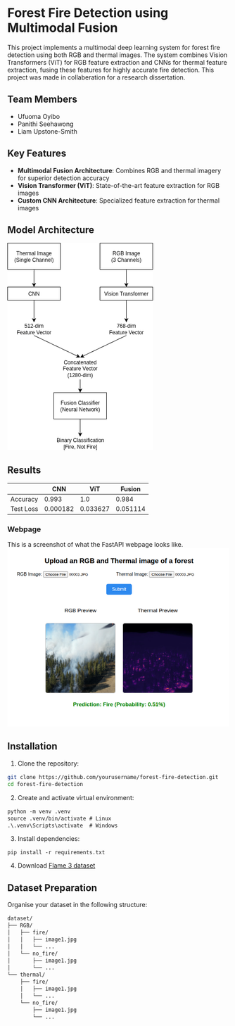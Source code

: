 # Forest Fire Detection using Multimodal Fusion

This project implements a multimodal deep learning system for forest fire detection using both RGB and thermal images. The system combines Vision Transformers (ViT) for RGB feature extraction and CNNs for thermal feature extraction, fusing these features for highly accurate fire detection.
This project was made in collaberation for a research dissertation.

## Team Members
-  Ufuoma Oyibo
- Panithi Seehawong
- Liam Upstone-Smith

## Key Features

- **Multimodal Fusion Architecture**: Combines RGB and thermal imagery for superior detection accuracy
- **Vision Transformer (ViT)**: State-of-the-art feature extraction for RGB images
- **Custom CNN Architecture**: Specialized feature extraction for thermal images

##  Model Architecture
<img src="images/Multi_Model_FlowDiagram.png">

## Results

|   | CNN | ViT  | Fusion |
| ------------- | ------------- | ------------- | ------------- |
| Accuracy | 0.993  | 1.0  | 0.984  |
| Test Loss  | 0.000182  | 0.033627  | 0.051114  |

### Webpage
This is a screenshot of what the FastAPI webpage looks like.
<img src="images/Webpage_SS.png">

## Installation

1. Clone the repository:
```bash
git clone https://github.com/yourusername/forest-fire-detection.git
cd forest-fire-detection
```
2. Create and activate virtual environment:
```
python -m venv .venv
source .venv/bin/activate # Linux
.\.venv\Scripts\activate  # Windows
```
3. Install dependencies:
```
pip install -r requirements.txt
```
4. Download [Flame 3 dataset](https://www.kaggle.com/datasets/brycehopkins/flame-3-computer-vision-subset-sycan-marsh)

## Dataset Preparation
Organise your dataset in the following structure:
```
dataset/
├── RGB/
│   ├── fire/
│   │   ├── image1.jpg
│   │   └── ...
│   └── no_fire/
│       ├── image1.jpg
│       └── ...
└── thermal/
    ├── fire/
    │   ├── image1.jpg
    │   └── ...
    └── no_fire/
        ├── image1.jpg
        └── ...
```
